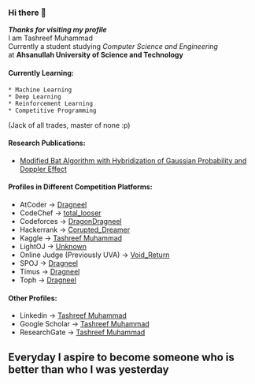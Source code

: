 ### Hi there 👋

***Thanks for visiting my profile***\
I am Tashreef Muhammad  
Currently a student studying *Computer Science and Engineering*  
at **Ahsanullah University of Science and Technology**  


#### Currently Learning:
```
* Machine Learning
* Deep Learning
* Reinforcement Learning
* Competitive Programming
```
(Jack of all trades, master of none :p)

#### Research Publications:
- [Modified Bat Algorithm with Hybridization of Gaussian Probability and Doppler Effect](https://ieeexplore.ieee.org/abstract/document/9068014)

#### Profiles in Different Competition Platforms:
- AtCoder -> [Dragneel](https://atcoder.jp/users/Dragneel)
- CodeChef -> [total_looser](https://www.codechef.com/users/total_looser)
- Codeforces -> [DragonDragneel](http://codeforces.com/profile/DragonDragneel)
- Hackerrank -> [Corupted_Dreamer](https://www.hackerrank.com/Corupted_Dreamer?hr_r=1)
- Kaggle -> [Tashreef Muhammad](https://www.kaggle.com/tashreefmuhammad)
- LightOJ -> [Unknown](http://lightoj.com/volume_userstat.php?user_id=52763)
- Online Judge (Previously UVA) -> [Void_Return](https://uhunt.onlinejudge.org/id/908219)
- SPOJ -> [Dragneel](https://www.spoj.com/users/dragneel/)
- Timus -> [Dragneel](https://acm.timus.ru/author.aspx?id=274987)
- Toph -> [Dragneel](https://toph.co/u/Dragneel)

#### Other Profiles:
- Linkedin -> [Tashreef Muhammad](https://www.linkedin.com/in/tashreefmuhammad/)
- Google Scholar -> [Tashreef Muhammad](https://scholar.google.com/citations?user=W_IaQKAAAAAJ&hl=en)
- ResearchGate -> [Tashreef Muhammad](https://www.researchgate.net/profile/Tashreef_Muhammad)

## Everyday I aspire to become someone who is better than who I was yesterday

<!--
**TashreefMuhammad/TashreefMuhammad** is a ✨ _special_ ✨ repository because its `README.md` (this file) appears on your GitHub profile.

Here are some ideas to get you started:

- 🔭 I’m currently working on ...
- 🌱 I’m currently learning ...
- 👯 I’m looking to collaborate on ...
- 🤔 I’m looking for help with ...
- 💬 Ask me about ...
- 📫 How to reach me: ...
- 😄 Pronouns: ...
- ⚡ Fun fact: ...
-->

